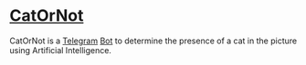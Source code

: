 [CatOrNot](https://t.me/CatOrNotbot)
===============

CatOrNot is a [Telegram](https://telegram.org/) 
[Bot](https://core.telegram.org/bots) to determine the presence of a cat
in the picture using Artificial Intelligence.
